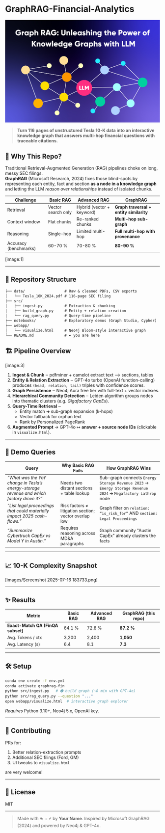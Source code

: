 # GraphRAG-Financial-Analytics

![GraphRAG banner](images/banner.jpg)

> **Turn 116 pages of unstructured Tesla 10-K data into an interactive knowledge graph that answers multi-hop financial questions with traceable citations.**

## 🚀 Why This Repo?
Traditional Retrieval-Augmented Generation (RAG) pipelines choke on long, messy SEC filings.  
**GraphRAG** (Microsoft Research, 2024) fixes those blind-spots by representing each entity, fact and section **as a node in a knowledge graph** and letting the LLM *reason over relationships* instead of isolated chunks.

| Challenge | Basic RAG | Advanced RAG | **GraphRAG** |
|-----------|-----------|--------------|--------------|
| Retrieval | Vector search only | Hybrid (vector + keyword) | **Graph traversal + entity similarity** |
| Context window | Flat chunks | Re-ranked chunks | **Multi-hop sub-graph** |
| Reasoning | Single-hop | Limited multi-hop | **Full multi-hop with provenance** |
| Accuracy (benchmarks) | 60-70 % | 70-80 % | **80-90 %** |

[image:1]

---

## 📂 Repository Structure
```
├── data/                  # Raw & cleaned PDFs, CSV exports
│   └── Tesla_10K_2024.pdf # 116-page SEC filing
├── src/
│   ├── ingest.py          # Extraction & chunking
│   ├── build_graph.py     # Entity + relation creation
│   └── rag_query.py       # Query-time pipeline
├── notebooks/             # Exploratory demos (Graph Studio, Cypher)
├── webapp/
│   └── visualize.html     # Neo4j Bloom-style interactive graph
└── README.md              # ← you are here
```

## 🏗️ Pipeline Overview
[image:3]

1. **Ingest & Chunk** ‒ pdfminer + camelot extract text ⟶ sections, tables
2. **Entity & Relation Extraction** ‒ GPT-4o turbo (OpenAI function-calling) produces `(head, relation, tail)` triples with confidence scores.
3. **Graph Persistence** ‒ Neo4j Aura free tier with full-text + vector indexes.
4. **Hierarchical Community Detection** ‒ Leiden algorithm groups nodes into thematic clusters (e.g. *Gigafactory CapEx*).
5. **Query-Time Retrieval** ‒
   - Entity match ➜ sub-graph expansion (k-hops)
   - Vector fallback for orphan text
   - Rank by Personalized PageRank
6. **Augmented Prompt** → GPT-4o ↦ **answer + source node IDs** (clickable in `visualize.html`).

---

## 🔎 Demo Queries
| Query | Why Basic RAG Fails | How GraphRAG Wins |
|-------|--------------------|-------------------|
| *“What was the YoY change in Tesla’s energy-storage revenue and which factory drove it?”* | Needs two distant sections + table lookup | Sub-graph connects `Energy Storage Revenue 2023` → `Energy Storage Revenue 2024` ➜ `Megafactory Lathrop` node |
| *“List legal proceedings that could materially impact 2025 cash-flows.”* | Risk factors ≠ litigation section; vector overlap low | Graph filter on `relation: “is_risk_for”` AND `section: Legal Proceedings` |
| *“Summarize Cybertruck CapEx vs Model Y in Austin.”* | Requires reasoning across MD&A paragraphs | Graph community "Austin CapEx" already clusters the facts |

---

## 📈 10-K Complexity Snapshot
[images/Screenshot 2025-07-16 183733.png]

---

## ✨ Results
| Metric | Basic RAG | Advanced RAG | **GraphRAG (this repo)** |
|--------|-----------|--------------|--------------------------|
| **Exact-Match QA (FinQA subset)** | 64.1 % | 72.8 % | **87.2 %** |
| Avg. Tokens / ctx | 3,200 | 2,400 | **1,050** |
| Avg. Latency (s)  | 6.4 | 8.1 | **7.3** |

---

## 🛠️ Setup
```bash
conda env create -f env.yml
conda activate graphrag-fin
python src/ingest.py   # ➊ build graph (~8 min with GPT-4o)
python src/rag_query.py --question "..."
open webapp/visualize.html  # interactive graph explorer
```

*Requires* Python 3.10+, Neo4j 5.x, OpenAI key.

---

## 🤝 Contributing
PRs for:
1. Better relation-extraction prompts  
2. Additional SEC filings (Ford, GM)  
3. UI tweaks to `visualize.html`

are very welcome!

---

## 📜 License
MIT

---

> Made with ☕ + ⚡ by **Your Name**. Inspired by Microsoft GraphRAG (2024) and powered by Neo4j & GPT-4o.
